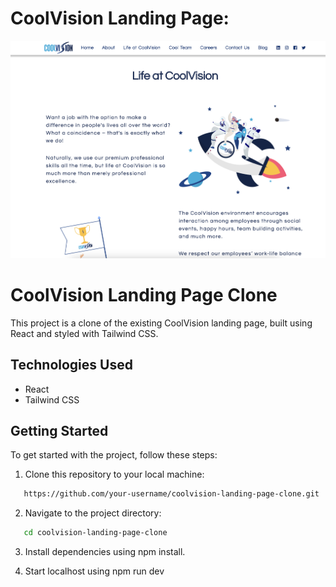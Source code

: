 # CoolVision Landing Page:

![LandingPage](./public/demoImg.png)

# CoolVision Landing Page Clone

This project is a clone of the existing CoolVision landing page, built using React and styled with Tailwind CSS.

## Technologies Used

- React
- Tailwind CSS

## Getting Started

To get started with the project, follow these steps:

1. Clone this repository to your local machine:

```bash
   https://github.com/your-username/coolvision-landing-page-clone.git
```

2. Navigate to the project directory:

```bash
   cd coolvision-landing-page-clone
```

3. Install dependencies using npm install.


3. Start localhost using npm run dev
